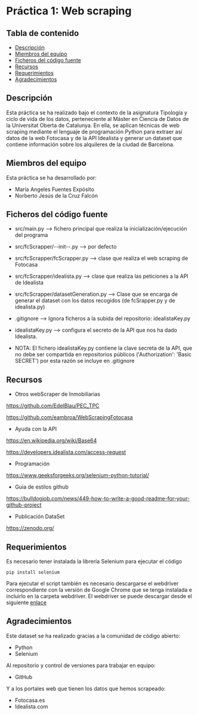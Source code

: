 # Práctica 1: Web scraping

## Tabla de contenido
* [Descripción](#descripcion)
* [Miembros del equipo](#miembros-del-equipo)
* [Ficheros del código fuente](#ficheros-del-codigo-fuente)
* [Recursos](#recursos)
* [Requerimientos](#requerimientos)
* [Agradecimientos](#agradecimientos)

## Descripción
Esta práctica se ha realizado bajo el contexto de la asignatura Tipología y ciclo de vida de los datos, perteneciente al Máster en Ciencia de Datos de la Universitat Oberta de Catalunya. En ella, se aplican técnicas de web scraping mediante el lenguaje de programación Python para extraer así datos de la web Fotocasa y de la API Idealista y generar un dataset que contiene información sobre los alquileres de la ciudad de Barcelona.

## Miembros del equipo
Esta práctica se ha desarrollado por:
* María Angeles Fuentes Expósito
* Norberto Jesús de la Cruz Falcón
## Ficheros del código fuente
* src/main.py --> fichero principal que realiza la inicialización/ejecución del programa

* src/fcScrapper/--init--.py --> por defecto

* src/fcScrapper/fcScrapper.py --> clase que realiza el web scraping de Fotocasa

* src/fcScrapper/idealista.py --> clase que realiza las peticiones a la API de Idealista

* src/fcScrapper/datasetGeneration.py --> Clase que se encarga de generar el dataset con los datos recogidos (de fcSrapper.py y de idealista.py)

* .gitignore --> Ignora ficheros a la subida del repositorio: idealistaKey.py

* idealistaKey.py --> configura el secreto de la API que nos ha dado Idealista. 

* NOTA: El fichero idealistaKey.py contiene la clave secreta de la API, que no debe ser compartida en repositorios públicos ('Authorization': 'Basic SECRET') por esta razón se incluye en .gitignore

## Recursos

* Otros webScraper de Inmobiliarias

https://github.com/EdelBlau/PEC_TPC

https://github.com/eambroa/WebScrapingFotocasa

* Ayuda con la API

https://en.wikipedia.org/wiki/Base64

https://developers.idealista.com/access-request

* Programación

https://www.geeksforgeeks.org/selenium-python-tutorial/

* Guia de estilos github

https://bulldogjob.com/news/449-how-to-write-a-good-readme-for-your-github-project

* Publicación DataSet

https://zenodo.org/



## Requerimientos
Es necesario tener instalada la librería Selenium para ejecutar el código
```
pip install selenium
```
Para ejecutar el script también es necesario descargarse el webdriver correspondiente con la
versión de Google Chrome que se tenga instalada e incluirlo en la carpeta webdriver. El webdriver
se puede descargar desde el siguiente <a href="https://chromedriver.chromium.org/downloads">enlace</a>

## Agradecimientos
Este dataset se ha realizado gracias a la comunidad de código abierto:
* Python
* Selenium

Al repositorio y control de versiones para trabajar en equipo:
* GitHub

Y a los portales web que tienen los datos que hemos scrapeado:
* Fotocasa.es
* Idealista.com

